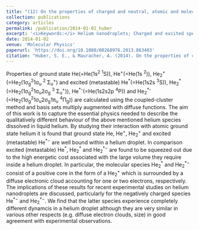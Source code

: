 ```yaml
---
title: "(12) On the properties of charged and neutral, atomic and molecular helium species in helium nanodroplets: interpreting recent experiments"
collection: publications
category: articles
permalink: /publication/2014-01-02_huber
excerpt: '<i>Keywords:</i> Helium nanodroplets; Charged and excited species; Solubility and mobility; Coupled-cluster'
date: 2014-01-02
venue: 'Molecular Physics'
paperurl: 'https://doi.org/10.1080/00268976.2013.863403'
citation: "Huber, S. E., & Mauracher, A. (2014). On the properties of charged and neutral, atomic and molecular helium species in helium nanodroplets: interpreting recent experiments. <i>Molecular Physics, 112</i>, 794-804."
---
```


Properties of ground state He(=He(1s<sup>2</sup> <sup>1</sup>S)), He<sup>+</sup>(=He(1s <sup>2</sup>)), He<sub>2</sub><sup>+</sup>(=He<sub>2</sub>(1σ<sub>g</sub><sup>2</sup>1σ<sub>u</sub> <sup>2</sup> &Sigma;<sub>u</sub><sup>+</sup>) and excited (metastable) He<sup>\*</sup>(=He(1s2s <sup>3</sup>S)), He<sub>2</sub><sup>\*</sup>(=He<sub>2</sub>(1σ<sub>g</sub><sup>2</sup>1σ<sub>u</sub>2σ<sub>g</sub> <sup>3</sup> &Sigma;<sub>u</sub><sup>+</sup>)), He<sup>\*-</sup>(=He(1s2s2p <sup>4</sup>P)) and He<sub>2</sub><sup>\*-</sup>(=He<sub>2</sub>(1σ<sub>g</sub><sup>2</sup>1σ<sub>u</sub>2σ<sub>g</sub>1π<sub>u</sub> <sup>4</sup>&Pi;<sub>g</sub>)) are calculated using the coupled-cluster method and basis sets multiply augmented with diffuse functions. The aim of this work is to capture the essential physics needed to describe the qualitatively different behaviour of the above mentioned helium species dissolved in liquid helium. By studying their interaction with atomic ground state helium it is found that ground state He, He<sup>+</sup>, He<sub>2</sub><sup>+</sup> and excited (metastable) He<sup>\*−</sup> are well bound within a helium droplet. In comparison excited (metastable) He<sup>\*</sup>, He<sub>2</sub><sup>\*</sup> and He<sub>2</sub><sup>\*−</sup> are found to be squeezed out due to the high energetic cost associated with the large volume they require inside a helium droplet. In particular, the molecular species He<sub>2</sub><sup>\*</sup> and He<sub>2</sub><sup>\*−</sup> consist of a positive core in the form of a He<sub>2</sub><sup>+</sup> which is surrounded by a diffuse electronic cloud accounting for one or two electrons, respectively. The implications of these results for recent experimental studies on helium nanodroplets are discussed, particularly for the negatively charged species He<sup>\*−</sup> and He<sub>2</sub><sup>\*−</sup>. We find that the latter species experience completely different dynamcis in a helium droplet although they are very similar in various other respects (e.g. diffuse electron clouds, size) in good agreement with experimental observations.